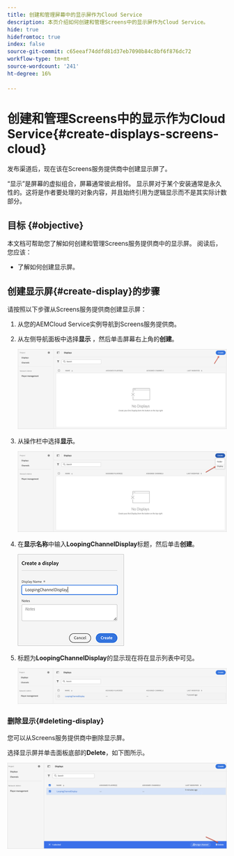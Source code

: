```yaml
---
title: 创建和管理屏幕中的显示屏作为Cloud Service
description: 本页介绍如何创建和管理Screens中的显示屏作为Cloud Service。
hide: true
hidefromtoc: true
index: false
source-git-commit: c65eeaf74ddfd81d37eb7090b84c8bf6f876dc72
workflow-type: tm+mt
source-wordcount: '241'
ht-degree: 16%

---
```



# 创建和管理Screens中的显示作为Cloud Service{#create-displays-screens-cloud}

发布渠道后，现在该在Screens服务提供商中创建显示屏了。

“显示”是屏幕的虚拟组合，屏幕通常彼此相邻。 显示屏对于某个安装通常是永久性的。这将是作者要处理的对象内容，并且始终引用为逻辑显示而不是其实际计数部分。

## 目标 {#objective}

本文档可帮助您了解如何创建和管理Screens服务提供商中的显示屏。 阅读后，您应该：

* 了解如何创建显示屏。

## 创建显示屏{#create-display}的步骤

请按照以下步骤从Screens服务提供商创建显示屏：

1. 从您的AEMCloud Service实例导航到Screens服务提供商。
1. 从左侧导航面板中选择&#x200B;**显示** ，然后单击屏幕右上角的&#x200B;**创建**。

   ![图像](/help/screens-cloud/assets/display/disp-1.png)

1. 从操作栏中选择&#x200B;**显示**。

   ![图像](/help/screens-cloud/assets/display/disp-2.png)

1. 在&#x200B;**显示名称**&#x200B;中输入&#x200B;**LoopingChannelDisplay**&#x200B;标题，然后单击&#x200B;**创建**。

   ![图像](/help/screens-cloud/assets/display/disp3.png)

1. 标题为&#x200B;**LoopingChannelDisplay**&#x200B;的显示现在将在显示列表中可见。

   ![图像](/help/screens-cloud/assets/display/disp-4.png)

### 删除显示{#deleting-display}

您可以从Screens服务提供商中删除显示屏。

选择显示屏并单击面板底部的&#x200B;**Delete**，如下图所示。

![图像](/help/screens-cloud/assets/display/disp-5.png)


